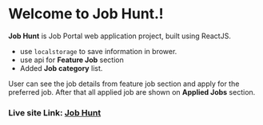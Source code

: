 # Welcome to Job Hunt.!

**Job Hunt** is Job Portal web application project, built using ReactJS.
- use `localstorage` to save information in brower.
- use api for **Feature Job** section
- Added **Job category** list.

User can see the job details from feature job section and apply for the preferred job. After that all applied job are shown on **Applied Jobs** section. 

### Live site Link: [Job Hunt](https://jobhubconnect1.netlify.app/)

